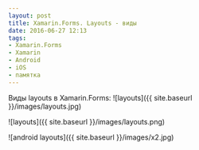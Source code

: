 ```yaml
---
layout: post
title: Xamarin.Forms. Layouts - виды
date: 2016-06-27 12:13
tags:
- Xamarin.Forms
- Xamarin
- Android
- iOS
- памятка
---
```

Виды layouts в Xamarin.Forms:
![layouts]({{ site.baseurl }}/images/layouts.jpg)

![layouts]({{ site.baseurl }}/images/layouts.png)

![android layouts]({{ site.baseurl }}/images/x2.jpg)

